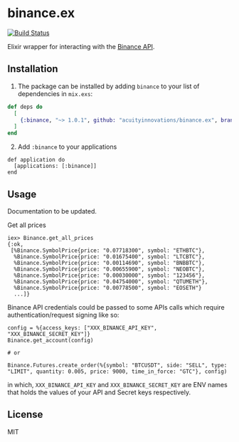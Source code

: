 # binance.ex

[![Build Status](https://travis-ci.org/dvcrn/binance.ex.svg?branch=master)](https://travis-ci.org/dvcrn/binance.ex)

Elixir wrapper for interacting with the [Binance API](https://github.com/binance-exchange/binance-official-api-docs).

## Installation

1. The package can be installed by adding `binance` to your list of dependencies in `mix.exs`:

```elixir
def deps do
  [
    {:binance, "~> 1.0.1", github: "acuityinnovations/binance.ex", branch: "master"}
  ]
end
```

2. Add `:binance` to your applications

```
def application do
  [applications: [:binance]]
end
```

## Usage

Documentation to be updated.

Get all prices
```
iex> Binance.get_all_prices
{:ok,
 [%Binance.SymbolPrice{price: "0.07718300", symbol: "ETHBTC"},
  %Binance.SymbolPrice{price: "0.01675400", symbol: "LTCBTC"},
  %Binance.SymbolPrice{price: "0.00114690", symbol: "BNBBTC"},
  %Binance.SymbolPrice{price: "0.00655900", symbol: "NEOBTC"},
  %Binance.SymbolPrice{price: "0.00030000", symbol: "123456"},
  %Binance.SymbolPrice{price: "0.04754000", symbol: "QTUMETH"},
  %Binance.SymbolPrice{price: "0.00778500", symbol: "EOSETH"}
  ...]}
```

Binance API credentials could be passed to some APIs calls which require authentication/request signing like so:

```
config = %{access_keys: ["XXX_BINANCE_API_KEY", "XXX_BINANCE_SECRET_KEY"]}
Binance.get_account(config)

# or

Binance.Futures.create_order(%{symbol: "BTCUSDT", side: "SELL", type: "LIMIT", quantity: 0.005, price: 9000, time_in_force: "GTC"}, config)
```

in which, `XXX_BINANCE_API_KEY` and `XXX_BINANCE_SECRET_KEY` are ENV names that holds the values of your API and Secret keys respectively.

## License

MIT
